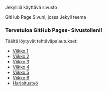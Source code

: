 Jekyll:iä käyttävä sivusto

GitHub Page Sivuni, jossa Jekyll teema

### Tervetuloa GitHub Pages- Sivustolleni!

Täältä löytyvät tehtäväpalautukset:

- [Viikko 1](vko1.html)
- [Viikko 2](vko2.md)
- [Viikko 3](./Websovellus/vko3/index.html)
- [Viikko 4](./Websovellus/vko4/index.html)
- [Viikko 5](vko5.md)
- [Viikko 6](./websovellus/vko6/index.html)
- [Harjoitustyö](kirjalista)


